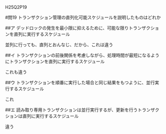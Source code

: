 H25Q2P19

#問19 トランザクション管理の直列化可能スケジュールを説明したものはどれか

##ア デッドロックの発生を最小限に抑えるために、可能な限りトランザクションを直列に実行するスケジュール

並列に行っても、直列とおんなじ、だから、これは違う

##イ トランザクションの前後関係を考慮しながら、処理時間が最短になるようにトランザクションを直列に実行するスケジュール

これも違う

##ウ トランザクションを順番に実行した場合と同じ結果をもつように、並行実行するスケジュール

これ

##エ 読み取り専用トランザクションは並行実行するが、更新を行うトランザクションは直列に実行するスケジュール

違う
